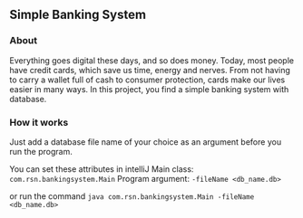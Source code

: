 ## Simple Banking System

### About
Everything goes digital these days, and so does money. Today, most people have credit cards, which save us time, energy and nerves. From not having to carry a wallet full of cash to consumer protection, cards make our lives easier in many ways. In this project, you find a simple banking system with database.

### How it works
Just add a database file name of your choice as an argument before you run the program.

You can set these attributes in intelliJ
Main class:       ```com.rsn.bankingsystem.Main```
Program argument: ```-fileName <db_name.db>```

or run the command ```java com.rsn.bankingsystem.Main -fileName <db_name.db>```

